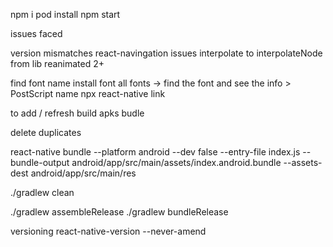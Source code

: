 npm i
pod install
npm start



issues faced

version mismatches
react-navingation issues
interpolate to interpolateNode from lib reanimated 2+


find font name
install font 
all fonts -> find the font and see the info > PostScript name
npx react-native link


 to add / refresh build apks budle

 delete duplicates
 
react-native bundle --platform android --dev false --entry-file index.js --bundle-output android/app/src/main/assets/index.android.bundle --assets-dest android/app/src/main/res


./gradlew clean

./gradlew assembleRelease
./gradlew bundleRelease


versioning 
react-native-version --never-amend